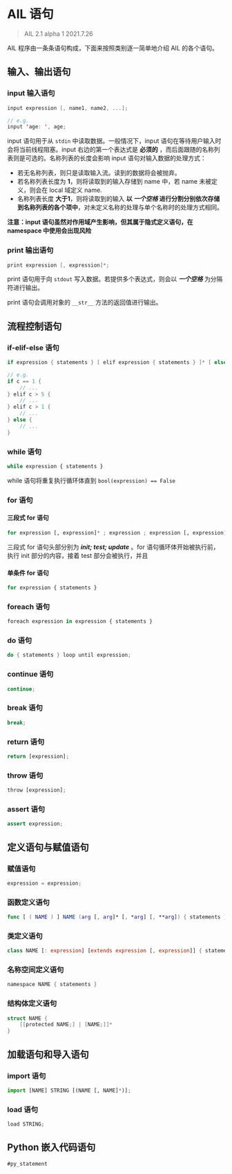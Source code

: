 
# AIL 语句

> AIL 2.1 alpha 1
> 2021.7.26

AIL 程序由一条条语句构成，下面来按照类别逐一简单地介绍 AIL 的各个语句。

## 输入、输出语句

### input 输入语句
```swift
input expression [, name1, name2, ...];

// e.g.
input 'age: ', age;
```

input 语句用于从 `stdin` 中读取数据。一般情况下，input 语句在等待用户输入时会将当前线程阻塞。input 右边的第一个表达式是 **必须的** ，而后面跟随的名称列表则是可选的。名称列表的长度会影响 input 语句对输入数据的处理方式：

- 若无名称列表，则只是读取输入流。读到的数据将会被抛弃。
- 若名称列表长度为 **1**，则将读取到的输入存储到 name 中，若 name 未被定义，则会在 local 域定义 name.
- 名称列表长度 **大于1**，则将读取到的输入 **以 ***一个空格***  进行分割分别依次存储到名称列表的各个项中**，对未定义名称的处理与单个名称时的处理方式相同。

**注意：input 语句虽然对作用域产生影响，但其属于隐式定义语句，在 namespace 中使用会出现风险**

### print 输出语句
```swift
print expression [, expression]*;
```

print 语句用于向 `stdout` 写入数据。若提供多个表达式，则会以 ***一个空格*** 为分隔符进行输出。

print 语句会调用对象的 `__str__` 方法的返回值进行输出。

## 流程控制语句

### if-elif-else 语句

```swift
if expression { statements } [ elif expression { statements } ]* [ else { statements } ]

// e.g.
if c == 1 {
    // ...
} elif c > 5 {
    // ...
} elif c > 1 {
    // ...
} else {
    // ...
}
```

### while 语句

```python
while expression { statements }
```

while 语句将重复执行循环体直到 `bool(expression) == False` 

### for 语句

#### 三段式 for 语句
```python
for expression [, expression]* ; expression ; expression [, expression] * { statements }
```

三段式 for 语句头部分别为 ***init; test; update*** 。for 语句循环体开始被执行前，执行 init 部分的内容，接着 test 部分会被执行，并且

#### 单条件 for 语句
```python
for expression { statements }
```

### foreach 语句
```python
foreach expression in expression { statements }
```

### do 语句
```swift
do { statements } loop until expression;
```

### continue 语句

```python
continue;
```

### break 语句

```python
break;
```

### return 语句

```python
return [expression];
```

### throw 语句

```python
throw [expression];
```

### assert 语句

```python
assert expression;
```


## 定义语句与赋值语句

### 赋值语句
```python
expression = expression;
```

### 函数定义语句
```swift
func [ ( NAME ) ] NAME (arg [, arg]* [, *arg] [, **arg]) { statements }
```

### 类定义语句
```swift
class NAME [: expression] [extends expression [, expression]] { statements }
```

### 名称空间定义语句
```swift
namespace NAME { statements }
```

### 结构体定义语句
```swift
struct NAME {
    [[protected NAME;] | [NAME;]]*
}
```

## 加载语句和导入语句

### import 语句
```python
import [NAME] STRING [(NAME [, NAME]*)];
```

### load 语句
```python
load STRING;
```

## Python 嵌入代码语句
```
#py_statement
```

